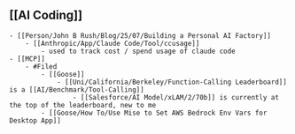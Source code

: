 ## [[AI Coding]]
	- [[Person/John B Rush/Blog/25/07/Building a Personal AI Factory]]
		- [[Anthropic/App/Claude Code/Tool/ccusage]]
			- used to track cost / spend usage of claude code
	- [[MCP]]
		- #Filed
			- [[Goose]]
				- [[Uni/California/Berkeley/Function-Calling Leaderboard]] is a [[AI/Benchmark/Tool-Calling]]
					- [[Salesforce/AI Model/xLAM/2/70b]] is currently at the top of the leaderboard, new to me
			- [[Goose/How To/Use Mise to Set AWS Bedrock Env Vars for Desktop App]]